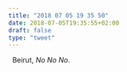 ```yaml
---
title: "2018 07 05 19 35 50"
date: 2018-07-05T19:35:55+02:00
draft: false
type: "tweet"
---
```

<a href="https://itunes.apple.com/fr/album/no-no-no/997318492" type="application/rss+xml" class="iconfont icon-music" title="rss"></a> &nbsp; Beirut, *No No No*.
